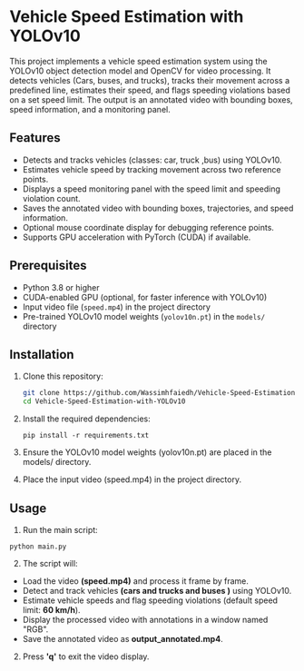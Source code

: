 # Vehicle Speed Estimation with YOLOv10 

This project implements a vehicle speed estimation system using the YOLOv10 object detection model and OpenCV for video processing. It detects vehicles (Cars, buses, and trucks), tracks their movement across a predefined line, estimates their speed, and flags speeding violations based on a set speed limit. The output is an annotated video with bounding boxes, speed information, and a monitoring panel.

## Features
- Detects and tracks vehicles (classes: car, truck ,bus) using YOLOv10.
- Estimates vehicle speed by tracking movement across two reference points.
- Displays a speed monitoring panel with the speed limit and speeding violation count.
- Saves the annotated video with bounding boxes, trajectories, and speed information.
- Optional mouse coordinate display for debugging reference points.
- Supports GPU acceleration with PyTorch (CUDA) if available.

## Prerequisites
- Python 3.8 or higher
- CUDA-enabled GPU (optional, for faster inference with YOLOv10)
- Input video file (`speed.mp4`) in the project directory
- Pre-trained YOLOv10 model weights (`yolov10n.pt`) in the `models/` directory

## Installation
1. Clone this repository:

   ```bash
   git clone https://github.com/Wassimhfaiedh/Vehicle-Speed-Estimation-with-YOLOv10.git
   cd Vehicle-Speed-Estimation-with-YOLOv10
2. Install the required dependencies:

   ```
   pip install -r requirements.txt
   
   ```
3. Ensure the YOLOv10 model weights (yolov10n.pt) are placed in the models/ directory.
4. Place the input video (speed.mp4) in the project directory.

## Usage
1. Run the main script:

```
python main.py

```

2. The script will: 

-  Load the video **(speed.mp4)** and process it frame by frame.
- Detect and track vehicles **(cars and trucks and buses )** using YOLOv10.
- Estimate vehicle speeds and flag speeding violations (default speed limit: **60 km/h**).
- Display the processed video with annotations in a window named "RGB".
- Save the annotated video as **output_annotated.mp4**.
2. Press **'q'** to exit the video display.


